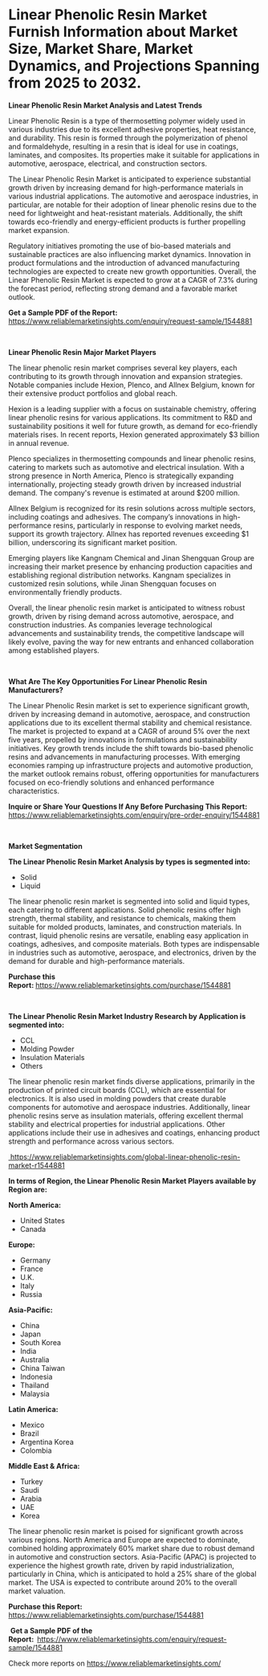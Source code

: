 <p><h1>Linear Phenolic Resin Market Furnish Information about Market Size, Market Share, Market Dynamics, and Projections Spanning from 2025 to 2032.</h1></p><p><strong>Linear Phenolic Resin Market Analysis and Latest Trends</strong></p>
<p><p>Linear Phenolic Resin is a type of thermosetting polymer widely used in various industries due to its excellent adhesive properties, heat resistance, and durability. This resin is formed through the polymerization of phenol and formaldehyde, resulting in a resin that is ideal for use in coatings, laminates, and composites. Its properties make it suitable for applications in automotive, aerospace, electrical, and construction sectors.</p><p>The Linear Phenolic Resin Market is anticipated to experience substantial growth driven by increasing demand for high-performance materials in various industrial applications. The automotive and aerospace industries, in particular, are notable for their adoption of linear phenolic resins due to the need for lightweight and heat-resistant materials. Additionally, the shift towards eco-friendly and energy-efficient products is further propelling market expansion.</p><p>Regulatory initiatives promoting the use of bio-based materials and sustainable practices are also influencing market dynamics. Innovation in product formulations and the introduction of advanced manufacturing technologies are expected to create new growth opportunities. Overall, the Linear Phenolic Resin Market is expected to grow at a CAGR of 7.3% during the forecast period, reflecting strong demand and a favorable market outlook.</p></p>
<p><strong>Get a Sample PDF of the Report:&nbsp;</strong> <a href="https://www.reliablemarketinsights.com/enquiry/request-sample/1544881?utm_campaign=1932&utm_medium=2&utm_source=Github&utm_content=ia&utm_term=02022025&utm_id=linear-phenolic-resin">https://www.reliablemarketinsights.com/enquiry/request-sample/1544881</a></p>
<p>&nbsp;</p>
<p><strong>Linear Phenolic Resin Major Market Players</strong></p>
<p><p>The linear phenolic resin market comprises several key players, each contributing to its growth through innovation and expansion strategies. Notable companies include Hexion, Plenco, and Allnex Belgium, known for their extensive product portfolios and global reach.</p><p>Hexion is a leading supplier with a focus on sustainable chemistry, offering linear phenolic resins for various applications. Its commitment to R&D and sustainability positions it well for future growth, as demand for eco-friendly materials rises. In recent reports, Hexion generated approximately $3 billion in annual revenue.</p><p>Plenco specializes in thermosetting compounds and linear phenolic resins, catering to markets such as automotive and electrical insulation. With a strong presence in North America, Plenco is strategically expanding internationally, projecting steady growth driven by increased industrial demand. The company's revenue is estimated at around $200 million.</p><p>Allnex Belgium is recognized for its resin solutions across multiple sectors, including coatings and adhesives. The company’s innovations in high-performance resins, particularly in response to evolving market needs, support its growth trajectory. Allnex has reported revenues exceeding $1 billion, underscoring its significant market position.</p><p>Emerging players like Kangnam Chemical and Jinan Shengquan Group are increasing their market presence by enhancing production capacities and establishing regional distribution networks. Kangnam specializes in customized resin solutions, while Jinan Shengquan focuses on environmentally friendly products.</p><p>Overall, the linear phenolic resin market is anticipated to witness robust growth, driven by rising demand across automotive, aerospace, and construction industries. As companies leverage technological advancements and sustainability trends, the competitive landscape will likely evolve, paving the way for new entrants and enhanced collaboration among established players.</p></p>
<p>&nbsp;</p>
<p><strong>What Are The Key Opportunities For Linear Phenolic Resin Manufacturers?</strong></p>
<p><p>The Linear Phenolic Resin market is set to experience significant growth, driven by increasing demand in automotive, aerospace, and construction applications due to its excellent thermal stability and chemical resistance. The market is projected to expand at a CAGR of around 5% over the next five years, propelled by innovations in formulations and sustainability initiatives. Key growth trends include the shift towards bio-based phenolic resins and advancements in manufacturing processes. With emerging economies ramping up infrastructure projects and automotive production, the market outlook remains robust, offering opportunities for manufacturers focused on eco-friendly solutions and enhanced performance characteristics.</p></p>
<p><strong>Inquire or Share Your Questions If Any Before Purchasing This Report:</strong> <a href="https://www.reliablemarketinsights.com/enquiry/pre-order-enquiry/1544881?utm_campaign=1932&utm_medium=2&utm_source=Github&utm_content=ia&utm_term=02022025&utm_id=linear-phenolic-resin">https://www.reliablemarketinsights.com/enquiry/pre-order-enquiry/1544881</a></p>
<p>&nbsp;</p>
<p><strong>Market Segmentation</strong></p>
<p><strong>The Linear Phenolic Resin Market Analysis by types is segmented into:</strong></p>
<p><ul><li>Solid</li><li>Liquid</li></ul></p>
<p><p>The linear phenolic resin market is segmented into solid and liquid types, each catering to different applications. Solid phenolic resins offer high strength, thermal stability, and resistance to chemicals, making them suitable for molded products, laminates, and construction materials. In contrast, liquid phenolic resins are versatile, enabling easy application in coatings, adhesives, and composite materials. Both types are indispensable in industries such as automotive, aerospace, and electronics, driven by the demand for durable and high-performance materials.</p></p>
<p><strong>Purchase this Report:&nbsp;</strong><a href="https://www.reliablemarketinsights.com/purchase/1544881?utm_campaign=1932&utm_medium=2&utm_source=Github&utm_content=ia&utm_term=02022025&utm_id=linear-phenolic-resin">https://www.reliablemarketinsights.com/purchase/1544881</a></p>
<p>&nbsp;</p>
<p><strong>The Linear Phenolic Resin Market Industry Research by Application is segmented into:</strong></p>
<p><ul><li>CCL</li><li>Molding Powder</li><li>Insulation Materials</li><li>Others</li></ul></p>
<p><p>The linear phenolic resin market finds diverse applications, primarily in the production of printed circuit boards (CCL), which are essential for electronics. It is also used in molding powders that create durable components for automotive and aerospace industries. Additionally, linear phenolic resins serve as insulation materials, offering excellent thermal stability and electrical properties for industrial applications. Other applications include their use in adhesives and coatings, enhancing product strength and performance across various sectors.</p></p>
<p><a href="https://www.reliablemarketinsights.com/global-linear-phenolic-resin-market-r1544881?utm_campaign=1932&utm_medium=2&utm_source=Github&utm_content=ia&utm_term=02022025&utm_id=linear-phenolic-resin">&nbsp;https://www.reliablemarketinsights.com/global-linear-phenolic-resin-market-r1544881</a></p>
<p><strong>In terms of Region, the Linear Phenolic Resin Market Players available by Region are:</strong></p>
<p>
    <p> <strong> North America: </strong>
        <ul>
            <li>United States</li>
            <li>Canada</li>
        </ul>
        </p> 
    <p> <strong> Europe: </strong>
        <ul>
            <li>Germany</li>
            <li>France</li>
            <li>U.K.</li>
            <li>Italy</li>
            <li>Russia</li>
        </ul>
        </p> 
    <p> <strong> Asia-Pacific: </strong>
        <ul>
            <li>China</li>
            <li>Japan</li>
            <li>South Korea</li>
            <li>India</li>
            <li>Australia</li>
            <li>China Taiwan</li>
            <li>Indonesia</li>
            <li>Thailand</li>
            <li>Malaysia</li>
        </ul>
        </p> 
    <p> <strong> Latin America: </strong>
        <ul>
            <li>Mexico</li>
            <li>Brazil</li>
            <li>Argentina Korea</li>
            <li>Colombia</li>
        </ul>
        </p> 
    <p> <strong> Middle East & Africa: </strong>
        <ul>
            <li>Turkey</li>
            <li>Saudi</li>
            <li>Arabia</li>
            <li>UAE</li>
            <li>Korea</li>
        </ul>
    </p>
    </p>
<p><p>The linear phenolic resin market is poised for significant growth across various regions. North America and Europe are expected to dominate, combined holding approximately 60% market share due to robust demand in automotive and construction sectors. Asia-Pacific (APAC) is projected to experience the highest growth rate, driven by rapid industrialization, particularly in China, which is anticipated to hold a 25% share of the global market. The USA is expected to contribute around 20% to the overall market valuation.</p></p>
<p><strong>Purchase this Report: </strong><a href="https://www.reliablemarketinsights.com/purchase/1544881?utm_campaign=1932&utm_medium=2&utm_source=Github&utm_content=ia&utm_term=02022025&utm_id=linear-phenolic-resin">https://www.reliablemarketinsights.com/purchase/1544881</a></p>
<p>&nbsp;<strong>Get a Sample PDF of the Report:&nbsp;&nbsp;</strong><a href="https://www.reliablemarketinsights.com/enquiry/request-sample/1544881?utm_campaign=1932&utm_medium=2&utm_source=Github&utm_content=ia&utm_term=02022025&utm_id=linear-phenolic-resin">https://www.reliablemarketinsights.com/enquiry/request-sample/1544881</a></p>
<p><strong></strong></p>
<p>Check more reports on <a href="https://www.reliablemarketinsights.com/?utm_campaign=1932&utm_medium=2&utm_source=Github&utm_content=ia&utm_term=02022025&utm_id=linear-phenolic-resin">https://www.reliablemarketinsights.com/</a></p>